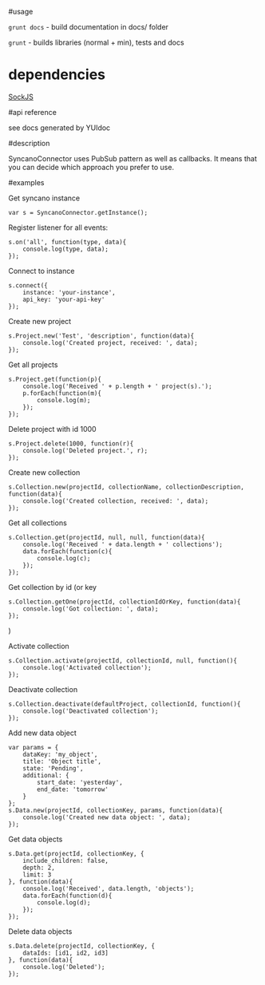 #usage

`grunt docs` - build documentation in docs/ folder

`grunt` - builds libraries (normal + min), tests and docs

# dependencies

[SockJS](https://github.com/sockjs)

#api reference

see docs generated by YUIdoc

#description

SyncanoConnector uses PubSub pattern as well as callbacks. It means that you can decide which approach you prefer to use. 

#examples

Get syncano instance

	var s = SyncanoConnector.getInstance();

Register listener for all events:
	
	s.on('all', function(type, data){
		console.log(type, data);
	});

Connect to instance

	s.connect({
		instance: 'your-instance',
		api_key: 'your-api-key'
	});

Create new project

	s.Project.new('Test', 'description', function(data){
		console.log('Created project, received: ', data);
	});

Get all projects

	s.Project.get(function(p){
		console.log('Received ' + p.length + ' project(s).');
		p.forEach(function(m){
			console.log(m);
		});
	});

Delete project with id 1000

	s.Project.delete(1000, function(r){
		console.log('Deleted project.', r);
	});


Create new collection

	s.Collection.new(projectId, collectionName, collectionDescription, function(data){
		console.log('Created collection, received: ', data);
	});

Get all collections

	s.Collection.get(projectId, null, null, function(data){
		console.log('Received ' + data.length + ' collections');
		data.forEach(function(c){
			console.log(c);
		});
	});

Get collection by id (or key

	s.Collection.getOne(projectId, collectionIdOrKey, function(data){
		console.log('Got collection: ', data);
	});
)

Activate collection

	s.Collection.activate(projectId, collectionId, null, function(){
		console.log('Activated collection');
	});

Deactivate collection

	s.Collection.deactivate(defaultProject, collectionId, function(){
		console.log('Deactivated collection');
	});

Add new data object

	var params = {
		dataKey: 'my_object',
		title: 'Object title',
		state: 'Pending',
		additional: {
			start_date: 'yesterday',
			end_date: 'tomorrow'
		}
	};
	s.Data.new(projectId, collectionKey, params, function(data){
		console.log('Created new data object: ', data);
	});

Get data objects

	s.Data.get(projectId, collectionKey, {
		include_children: false,
		depth: 2,
		limit: 3
	}, function(data){
		console.log('Received', data.length, 'objects');
		data.forEach(function(d){
			console.log(d);
		});
	});
	
Delete data objects

	s.Data.delete(projectId, collectionKey, {
		dataIds: [id1, id2, id3]
	}, function(data){
		console.log('Deleted');
	});


